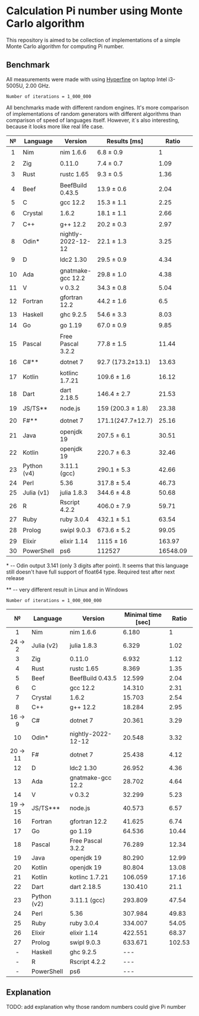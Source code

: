 # Calculation Pi number using Monte Carlo algorithm

This repository is aimed to be collection of implementations of a simple Monte Carlo algorithm for computing Pi number.

## Benchmark

All measurements were made with using [Hyperfine](https://github.com/sharkdp/hyperfine) on laptop Intel i3-5005U, 2.00 GHz.

`Number of iterations = 1_000_000`

All benchmarks made with different random engines. It's more comparison of implementations of random generators with different algorithms than comparison of speed of languages itself. However, it`s also interesting, because it looks more like real life case.

|   №   | Language    | Version            | Results [ms]      | Ratio    | Opinion              |
| :---: | ----------- | ------------------ | ----------------- | -------- | -------------------- |
|   1   | Nim         | nim 1.6.6          | 6.8 ± 0.9         | 1        | :star:               |
|   2   | Zig         | 0.11.0             | 7.4 ± 0.7         | 1.09     | :shit:               |
|   3   | Rust        | rustc 1.65         | 9.3 ± 0.5         | 1.36     | :star: :star: :star: |
|   4   | Beef        | BeefBuild 0.43.5   | 13.9 ± 0.6        | 2.04     | :shit: :shit:        |
|   5   | C           | gcc 12.2           | 15.3 ± 1.1        | 2.25     | :shit: :shit:        |
|   6   | Crystal     | 1.6.2              | 18.1 ± 1.1        | 2.66     | :star:               |
|   7   | C++         | g++ 12.2           | 20.2 ± 0.3        | 2.97     | :shit: :shit:        |
|   8   | Odin\*      | nightly-2022-12-12 | 22.1 ± 1.3        | 3.25     | :shit: :shit:        |
|   9   | D           | ldc2 1.30          | 29.5 ± 0.9        | 4.34     | :star: :star:        |
|  10   | Ada         | gnatmake-gcc 12.2  | 29.8 ± 1.0        | 4.38     | :star:               |
|  11   | V           | v 0.3.2            | 34.3 ± 0.8        | 5.04     | :shit:               |
|  12   | Fortran     | gfortran 12.2      | 44.2 ± 1.6        | 6.5      | :ok:                 |
|  13   | Haskell     | ghc 9.2.5          | 54.6 ± 3.3        | 8.03     | :shit: :shit: :shit: |
|  14   | Go          | go 1.19            | 67.0 ± 0.9        | 9.85     | :star:               |
|  15   | Pascal      | Free Pascal 3.2.2  | 77.8 ± 1.5        | 11.44    | :shit:               |
|  16   | C#\*\*      | dotnet 7           | 92.7 (173.2±13.1) | 13.63    | :star: :star:        |
|  17   | Kotlin      | kotlinc 1.7.21     | 109.6 ± 1.6       | 16.12    | :star:               |
|  18   | Dart        | dart 2.18.5        | 146.4 ± 2.7       | 21.53    | :star:               |
|  19   | JS/TS\*\*   | node.js            | 159 (200.3 ± 1.8) | 23.38    | :star:               |
|  20   | F#\*\*      | dotnet 7           | 171.1(247.7±12.7) | 25.16    | :star:               |
|  21   | Java        | openjdk 19         | 207.5 ± 6.1       | 30.51    | :shit: :shit: :shit: |
|  22   | Kotlin      | openjdk 19         | 220.7 ± 6.3       | 32.46    | :shit: :shit:        |
|  23   | Python (v4) | 3.11.1 (gcc)       | 290.1 ± 5.3       | 42.66    | :star: :star: :star: |
|  24   | Perl        | 5.36               | 317.8 ± 5.4       | 46.73    | :ok:                 |
|  25   | Julia (v1)  | julia 1.8.3        | 344.6 ± 4.8       | 50.68    | :shit:               |
|  26   | R           | Rscript 4.2.2      | 406.0 ± 7.9       | 59.71    | :ok:                 |
|  27   | Ruby        | ruby 3.0.4         | 432.1 ± 5.1       | 63.54    | :ok:                 |
|  28   | Prolog      | swipl 9.0.3        | 673.6 ± 5.2       | 99.05    | :star:               |
|  29   | Elixir      | elixir 1.14        | 1115 ± 16         | 163.97   | :shit:               |
|  30   | PowerShell  | ps6                | 112527            | 16548.09 | :smile:              |

\* -- Odin output 3.141 (only 3 digits after point). It seems that this language still doesn't have full support of float64 type. Required test after next release

\*\* -- very different result in Linux and in Windows

`Number of iterations = 1_000_000_000`

|    №     | Language    | Version            | Minimal time [sec] | Ratio  |
| :------: | ----------- | ------------------ | ------------------ | ------ |
|    1     | Nim         | nim 1.6.6          | 6.180              | 1      |
| 24 -> 2  | Julia (v2)  | julia 1.8.3        | 6.329              | 1.02   |
|    3     | Zig         | 0.11.0             | 6.932              | 1.12   |
|    4     | Rust        | rustc 1.65         | 8.369              | 1.35   |
|    5     | Beef        | BeefBuild 0.43.5   | 12.599             | 2.04   |
|    6     | C           | gcc 12.2           | 14.310             | 2.31   |
|    7     | Crystal     | 1.6.2              | 15.703             | 2.54   |
|    8     | C++         | g++ 12.2           | 18.284             | 2.95   |
| 16 -> 9  | C#          | dotnet 7           | 20.361             | 3.29   |
|    10    | Odin\*      | nightly-2022-12-12 | 20.548             | 3.32   |
| 20 -> 11 | F#          | dotnet 7           | 25.438             | 4.12   |
|    12    | D           | ldc2 1.30          | 26.952             | 4.36   |
|    13    | Ada         | gnatmake-gcc 12.2  | 28.702             | 4.64   |
|    14    | V           | v 0.3.2            | 32.299             | 5.23   |
| 19 -> 15 | JS/TS\*\*\* | node.js            | 40.573             | 6.57   |
|    16    | Fortran     | gfortran 12.2      | 41.625             | 6.74   |
|    17    | Go          | go 1.19            | 64.536             | 10.44  |
|    18    | Pascal      | Free Pascal 3.2.2  | 76.289             | 12.34  |
|    19    | Java        | openjdk 19         | 80.290             | 12.99  |
|    20    | Kotlin      | openjdk 19         | 80.804             | 13.08  |
|    21    | Kotlin      | kotlinc 1.7.21     | 106.059            | 17.16  |
|    22    | Dart        | dart 2.18.5        | 130.410            | 21.1   |
|    23    | Python (v2) | 3.11.1 (gcc)       | 293.809            | 47.54  |
|    24    | Perl        | 5.36               | 307.984            | 49.83  |
|    25    | Ruby        | ruby 3.0.4         | 334.007            | 54.05  |
|    26    | Elixir      | elixir 1.14        | 422.551            | 68.37  |
|    27    | Prolog      | swipl 9.0.3        | 633.671            | 102.53 |
|    -     | Haskell     | ghc 9.2.5          | ---                |        |
|    -     | R           | Rscript 4.2.2      | ---                |        |
|    -     | PowerShell  | ps6                | ---                |        |

## Explanation

TODO: add explanation why those random numbers could give Pi number
